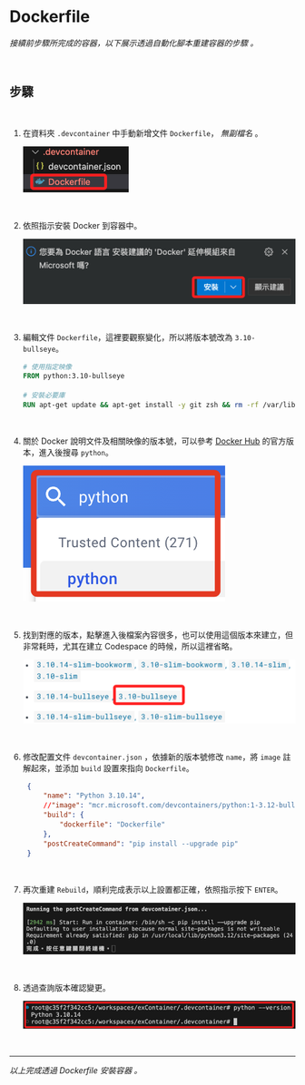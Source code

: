 # Dockerfile

_接續前步驟所完成的容器，以下展示透過自動化腳本重建容器的步驟 。_

<br>

## 步驟

<br>

1. 在資料夾 `.devcontainer` 中手動新增文件 `Dockerfile`， _無副檔名_ 。

   ![](images/img_15.png)

<br>

2. 依照指示安裝 Docker 到容器中。

   ![](images/img_16.png)

<br>

3. 編輯文件 `Dockerfile`，這裡要觀察變化，所以將版本號改為 `3.10-bullseye`。

   ```dockerfile
   # 使用指定映像
   FROM python:3.10-bullseye

   # 安裝必要庫
   RUN apt-get update && apt-get install -y git zsh && rm -rf /var/lib/apt/lists/*
   ```

<br>

4. 關於 Docker 說明文件及相關映像的版本號，可以參考 [Docker Hub](https://hub.docker.com/) 的官方版本，進入後搜尋 `python`。

   ![](images/img_27.png)

<br>

5. 找到對應的版本，點擊進入後檔案內容很多，也可以使用這個版本來建立，但非常耗時，尤其在建立 Codespace 的時候，所以這裡省略。

   ![](images/img_28.png)

<br>

6. 修改配置文件 `devcontainer.json` ，依據新的版本號修改 `name`，將 `image` 註解起來，並添加 `build` 設置來指向 `Dockerfile`。

   ```json
    {
        "name": "Python 3.10.14",
        //"image": "mcr.microsoft.com/devcontainers/python:1-3.12-bullseye",
        "build": {
            "dockerfile": "Dockerfile"
        },
        "postCreateCommand": "pip install --upgrade pip"
    }
   ```

<br>

7. 再次重建 `Rebuild`，順利完成表示以上設置都正確，依照指示按下 `ENTER`。

   ![](images/img_17.png)

<br>

8. 透過查詢版本確認變更。

    ![](images/img_47.png)

<br>

___

_以上完成透過 Dockerfile 安裝容器 。_
